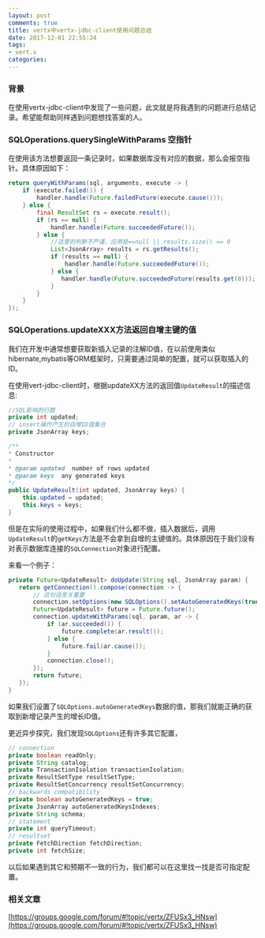 ```yaml
---
layout: post
comments: true
title: vertx中vertx-jdbc-client使用问题总结
date: 2017-12-01 22:55:24
tags:
- vert.x
categories:
---
```


### 背景

在使用vertx-jdbc-client中发现了一些问题，此文就是将我遇到的问题进行总结记录。希望能帮助同样遇到问题想找答案的人。

### SQLOperations.querySingleWithParams 空指针

在使用该方法想要返回一条记录时，如果数据库没有对应的数据，那么会报空指针。具体原因如下：

```java
return queryWithParams(sql, arguments, execute -> {
    if (execute.failed()) {
        handler.handle(Future.failedFuture(execute.cause()));
    } else {
        final ResultSet rs = execute.result();
        if (rs == null) {
            handler.handle(Future.succeededFuture());
        } else {
            //这里的判断不严谨，应用是==null || results.size() == 0
            List<JsonArray> results = rs.getResults();
            if (results == null) {
                handler.handle(Future.succeededFuture());
            } else {
               handler.handle(Future.succeededFuture(results.get(0)));
            }
        }
    }
});
```
<!-- more -->

### SQLOperations.updateXXX方法返回自增主键的值

我们在开发中通常想要获取新插入记录的注解ID值，在以前使用类似hibernate,mybatis等ORM框架时，只需要通过简单的配置，就可以获取插入的ID。

在使用vert-jdbc-client时，根据updateXX方法的返回值`UpdateResult`的描述信息:

```java UpdateResult
//SQL影响的行数
private int updated;
// insert操作产生的自增ID值集合
private JsonArray keys;

/**
* Constructor
*
* @param updated  number of rows updated
* @param keys  any generated keys
*/
public UpdateResult(int updated, JsonArray keys) {
    this.updated = updated;
    this.keys = keys;
}
```

但是在实际的使用过程中，如果我们什么都不做，插入数据后，调用`UpdateResult`的`getKeys`方法是不会拿到自增的主键值的。具体原因在于我们没有对表示数据库连接的`SQLConnection`对象进行配置。

来看一个例子：

```java
private Future<UpdateResult> doUpdate(String sql, JsonArray param) {
   return getConnection().compose(connection -> {
       // 这句话至关重要   
       connection.setOptions(new SQLOptions().setAutoGeneratedKeys(true));
       Future<UpdateResult> future = Future.future();
       connection.updateWithParams(sql, param, ar -> {
           if (ar.succeeded()) {
               future.complete(ar.result());
           } else {
               future.fail(ar.cause());
           }
           connection.close();
       });
       return future;
   });
}    
```

如果我们设置了`SQLOptions.autoGeneratedKeys`数据的值，那我们就能正确的获取到新增记录产生的增长ID值。

更近异步探究，我们发现`SQLOptions`还有许多其它配置，

```java SQLOptions
// connection
private boolean readOnly;
private String catalog;
private TransactionIsolation transactionIsolation;
private ResultSetType resultSetType;
private ResultSetConcurrency resultSetConcurrency;
// backwards compatibility
private boolean autoGeneratedKeys = true;
private JsonArray autoGeneratedKeysIndexes;
private String schema;
// statement
private int queryTimeout;
// resultset
private FetchDirection fetchDirection;
private int fetchSize;
```

以后如果遇到其它和预期不一致的行为，我们都可以在这里找一找是否可指定配置。

### 相关文章

[https://groups.google.com/forum/#!topic/vertx/ZFUSx3_HNsw](https://groups.google.com/forum/#!topic/vertx/ZFUSx3_HNsw)









